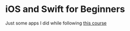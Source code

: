 # iOS and Swift for Beginners

Just some apps I did while following [this course](https://www.raywenderlich.com/ios/learn)

